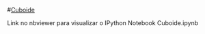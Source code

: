 #[Cuboide](http://nbviewer.ipython.org/github/birocoles/Disciplina-metodos-potenciais/blob/master/Aulas/Cuboide_Normal/Cuboide.ipynb)

Link no nbviewer para visualizar o IPython Notebook Cuboide.ipynb